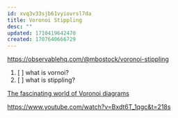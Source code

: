 ```yaml
---
id: xvq3v33sjb61vyiovrsl7da
title: Voronoi Stippling
desc: ""
updated: 1710419642470
created: 1707640666729
---
```


https://observablehq.com/@mbostock/voronoi-stippling

1. [ ] what is vornoi?
2. [ ] what is stippling?

[The fascinating world of Voronoi diagrams](https://towardsdatascience.com/the-fascinating-world-of-voronoi-diagrams-da8fc700fa1b)

https://www.youtube.com/watch?v=Bxdt6T_1qgc&t=218s
